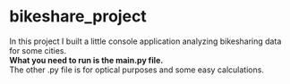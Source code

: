 # bikeshare_project
In this project I built a little console application analyzing bikesharing data for some cities.  
<b> What you need to run is the main.py file. </b>  
The other .py file is for optical purposes and some easy calculations.
